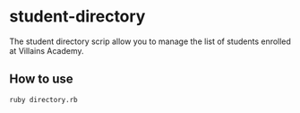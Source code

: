 # student-directory

The student directory scrip allow you to manage the list of students
enrolled at Villains Academy.

## How to use

```shell
ruby directory.rb
```

